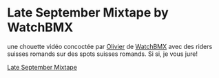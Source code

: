 # Late September Mixtape by WatchBMX

<!-- Manuel Hitz -->

une chouette vidéo concoctée par [Olivier](http://fairtilizer.com/) de [WatchBMX](http://www.watchbmx.com/) avec des riders suisses romands sur des spots suisses romands. Si si, je vous jure!

[Late September Mixtape](https://vimeo.com/6727576)
